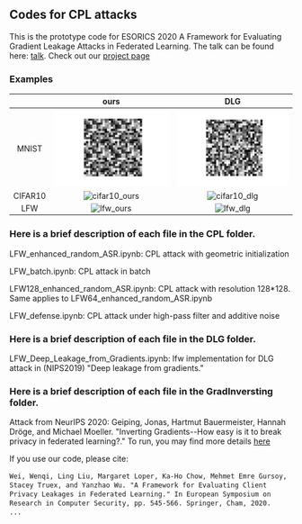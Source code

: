 ## Codes for CPL attacks

This is the prototype code for ESORICS 2020 A Framework for Evaluating Gradient Leakage Attacks in Federated Learning. The talk can be found here:  <a href="https://www.youtube.com/watch?v=BNGpv4AW80g" target="_blank">talk</a>. Check out our [project page](https://git-disl.github.io/ESORICS20-CPL/)

### Examples

|  | ours | DLG |
|:---:|:---:|:---:|
| MNIST| ![mnist_ours](demo/mnist_ours.gif) | ![mnist_dlg](demo/mnist_dlg.gif) |
| CIFAR10| ![cifar10_ours](demo/cifar10_ours.gif) | ![cifar10_dlg](demo/cifar10_dlg.gif) |
| LFW| ![lfw_ours](demo/lfw_ours.gif) | ![lfw_dlg](demo/lfw_dlg.gif) |





### Here is a brief description of each file in the CPL folder.

LFW_enhanced_random_ASR.ipynb: CPL attack with geometric initialization

LFW_batch.ipynb: CPL attack in batch

LFW128_enhanced_random_ASR.ipynb: CPL attack with resolution 128*128. Same applies to LFW64_enhanced_random_ASR.ipynb

LFW_defense.ipynb: CPL attack under high-pass filter and additive noise


### Here is a brief description of each file in the DLG folder.

LFW_Deep_Leakage_from_Gradients.ipynb: lfw implementation for DLG attack in (NIPS2019) "Deep leakage from gradients."

### Here is a brief description of each file in the GradInversting folder.

Attack from NeurIPS 2020: Geiping, Jonas, Hartmut Bauermeister, Hannah Dröge, and Michael Moeller. "Inverting Gradients--How easy is it to break privacy in federated learning?." 
To run, you may find more details [here](https://github.com/JonasGeiping/invertinggradients)



If you use our code, please cite:

```
Wei, Wenqi, Ling Liu, Margaret Loper, Ka-Ho Chow, Mehmet Emre Gursoy, Stacey Truex, and Yanzhao Wu. "A Framework for Evaluating Client Privacy Leakages in Federated Learning." In European Symposium on Research in Computer Security, pp. 545-566. Springer, Cham, 2020.
...


